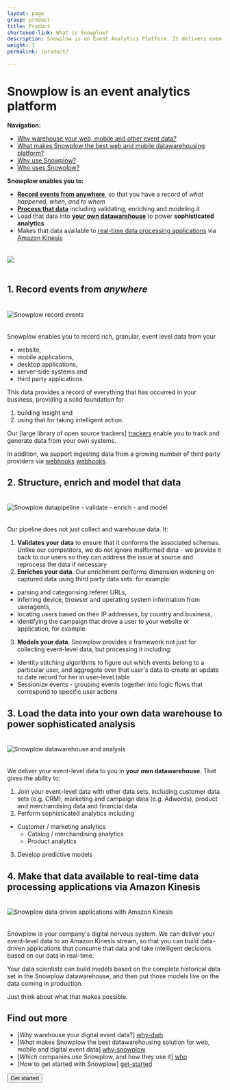 ```yaml
---
layout: page
group: product
title: Product
shortened-link: What is Snowplow?
description: Snowplow is an Event Analytics Platform. It delivers event line of your own, customer-level, event-level data, from all your channels, platforms and services, into your own structured data warehouse and unified log
weight: 1
permalink: /product/

---
```


<h1>Snowplow is an event analytics platform</h1>

<strong>Navigation:</strong>

<ul>
<li><a href="why-warehouse-your-data.html">Why warehouse your web, mobile and other event data?</a></li>
<li><a href="the-best-event-data-warehouse.html">What makes Snowplow the best web and mobile datawarehousing platform?</a></li>
<li><a href="why-use-snowplow.html">Why use Snowplow?</a></li>
<li><a href="who-uses-snowplow.html">Who uses Snowplow?</a></li>
</ul>

<strong>Snowplow enables you to:</strong>

<div class="html">
	<ul>
		<li><strong><a href="#record-events">Record events from anywhere</a></strong>, so that you have a record of <em>what happened, when, and to whom</em></li>
		<li><strong><a href="#process-that-data">Process that data</a></strong> including validating, enriching and modeling it</li>
		<li>Load that data into <strong><a href="#your-own-datawarehouse">your own datawarehouse</a></strong> to power <strong>sophisticated analytics</strong></li>
		<li>Makes that data available to <a href="#real-time">real-time data processing applications</a> via <a href="http://aws.amazon.com/kinesis/">Amazon Kinesis</a></li>
	</ul>
</div>


<img src="/assets/img/product/event-analytics-platform.png" style="margin-top:20px;margin-bottom:20px;"/>

<h2><a name="record-events">1. Record events from <em>anywhere</em></a></h2>

<img src="/assets/img/product/event-analytics-1-record-events.png" title="Snowplow record events" class="center-block" style="margin-top:20px;margin-bottom:20px;" />

Snowplow enables you to record rich, granular, event level data from your

 * website,
 * mobile applications,
 * desktop applications,
 * server-side systems and
 * third party applications.

This data provides a record of everything that has occurred in your business, providing a solid foundation for

1. building insight and
2. using that for taking intelligent action.

Our [large library of open source trackers] [trackers] enable you to track and generate data from your own systems.

In addition, we support ingesting data from a growing number of third party providers via [webhooks] [webhooks].

<h2><a name="process-that-data">2. Structure, enrich and model that data</a></h2>

<img src="/assets/img/product/event-analytics-2-data-pipeline.png" title="Snowplow datapipeline - validate - enrich - and model" class="center-block"  style="margin-top:20px;margin-bottom:20px;" />

Our pipeline does not just collect and warehouse data. It:

1. **Validates your data** to ensure that it conforms the associated schemas. Unlike our competitors, we do not ignore malformed data - we provide it back to our users so they can address the issue at source and reprocess the data if necessary
2. **Enriches your data**. Our enrichment performs dimension widening on captured data using third party data sets: for example:
  * parsing and categorising referer URLs,
  * inferring device, browser and operating system information from useragents,
  * locating users based on their IP addresses, by country and business,
  * identifying the campaign that drove a user to your website or application, for example
3. **Models your data**. Snowplow provides a framework not just for collecting event-level data, but processing it including:
  * Identity stitching algorithms to figure out which events belong to a particular user, and aggregate over that user's data to create an update to date record for her in user-level table
  * Sessionize events - grouping events together into logic flows that correspond to specific user actions

<h2><a name="your-own-datawarehouse">3. Load the data into your own data warehouse to power sophisticated analysis</a></h2>

<img src="/assets/img/product/event-analytics-3-warehouse-and-report.png" title="Snowplow datawarehouse and analysis" class="center-block" style="margin-top:20px;margin-bottom:20px;" />

We deliver your event-level data to you in **your own datawarehouse**. That gives the ability to:

1. Join your event-level data with other data sets, including customer data sets (e.g. CRM), marketing and campaign data (e.g. Adwords), product and merchandising data and financial data
2. Perform sophisticated analytics including
  * Customer / marketing analytics
	* Catalog / merchandising analytics
	* Product analytics
3. Develop predictive models

<h2><a name="real-time">4. Make that data available to real-time data processing applications via Amazon Kinesis</a></h2>

<img src="/assets/img/product/event-analytics-4-data-driven-applications.png" title="Snowplow data driven applications with Amazon Kinesis" class="center-block" style="margin-top:20px;margin-bottom:20px;" />

Snowplow is your company's digital nervous system. We can deliver your event-level data to an Amazon Kinesis stream, so that you can build data-driven applications that consume that data and take intelligent decisions based on our data in real-time.

Your data scientists can build models based on the complete historical data set in the Snowplow datawarehouse, and then put those models live on the data coming in production.

Just think about what that makes possible.


## Find out more

* [*Why* warehouse your digital event data?] [why-dwh]
* [*What* makes Snowplow the best datawarehousing solution for web, mobile and digital event data] [why-snowplow]
* [*Which* companies use Snowplow, and how they use it] [who]
* [*How* to get started with Snowplow] [get-started]


<div class="html">
	<a href="/get-started/index.html">
		<button class="btn btn-large btn-primary center-block" type="button">Get started</button>
	</a>
</div>


[why-dwh]: why-warehouse-your-data.html
[why-snowplow]: the-best-event-data-warehouse.html
[who]: who-uses-snowplow.html
[get-started]: /get-started/index.html
[amazon-logo]: /assets/img/APN_Standard_Technology_Partner.png
[trackers]: https://github.com/snowplow?utf8=%E2%9C%93&query=tracker
[webhooks]: /blog/2014/11/10/snowplow-0.9.11-released-with-webhook-support/

[unified-log-blog-post]: /blog/2014/01/20/the-three-eras-of-business-data-processing/
[kinesis]: http://aws.amazon.com/kinesis/
